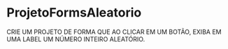 # ProjetoFormsAleatorio
CRIE UM PROJETO DE FORMA QUE AO CLICAR EM UM BOTÃO, EXIBA EM UMA LABEL UM NÚMERO INTEIRO ALEATÓRIO.
